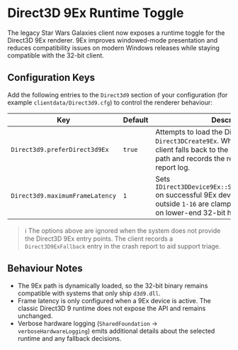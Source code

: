 # Direct3D 9Ex Runtime Toggle

The legacy Star Wars Galaxies client now exposes a runtime toggle for the Direct3D 9Ex renderer. 9Ex improves windowed-mode presentation and reduces compatibility issues on modern Windows releases while staying compatible with the 32-bit client.

## Configuration Keys

Add the following entries to the `Direct3d9` section of your configuration (for example `clientdata/Direct3d9.cfg`) to control the renderer behaviour:

| Key | Default | Description |
| --- | --- | --- |
| `Direct3d9.preferDirect3d9Ex` | `true` | Attempts to load the Direct3D 9Ex runtime via `Direct3DCreate9Ex`. When unavailable the client falls back to the classic Direct3D 9 path and records the reason in the crash report log. |
| `Direct3d9.maximumFrameLatency` | `1` | Sets `IDirect3DDevice9Ex::SetMaximumFrameLatency` on successful 9Ex device creation. Values outside `1-16` are clamped to preserve stability on lower-end 32-bit hardware. |

> ℹ️ The options above are ignored when the system does not provide the Direct3D 9Ex entry points. The client records a `Direct3D9ExFallback` entry in the crash report to aid support triage.

## Behaviour Notes

* The 9Ex path is dynamically loaded, so the 32-bit binary remains compatible with systems that only ship `d3d9.dll`.
* Frame latency is only configured when a 9Ex device is active. The classic Direct3D 9 runtime does not expose the API and remains unchanged.
* Verbose hardware logging (`SharedFoundation` → `verboseHardwareLogging`) emits additional details about the selected runtime and any fallback decisions.

